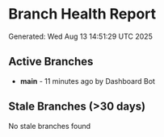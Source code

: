 # Branch Health Report
Generated: Wed Aug 13 14:51:29 UTC 2025

## Active Branches
- **main** - 11 minutes ago by Dashboard Bot

## Stale Branches (>30 days)
No stale branches found
